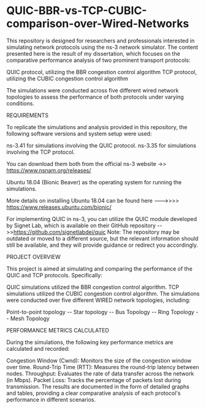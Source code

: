 # QUIC-BBR-vs-TCP-CUBIC-comparison-over-Wired-Networks

This repository is designed for researchers and professionals interested in simulating network protocols using the ns-3 network simulator. The content presented here is the result of my dissertation, which focuses on the comparative performance analysis of two prominent transport protocols:

QUIC protocol, utilizing the BBR congestion control algorithm
TCP protocol, utilizing the CUBIC congestion control algorithm

The simulations were conducted across five different wired network topologies to assess the performance of both protocols under varying conditions.

REQUIREMENTS 

To replicate the simulations and analysis provided in this repository, the following software versions and system setup were used:

ns-3.41 for simulations involving the QUIC protocol.
ns-3.35 for simulations involving the TCP protocol.

You can download them both from the official ns-3 website ->> https://www.nsnam.org/releases/

Ubuntu 18.04 (Bionic Beaver) as the operating system for running the simulations.

More details on installing Ubuntu 18.04 can be found  here --->>>> https://www.releases.ubuntu.com/bionic/

For implementing QUIC in ns-3, you can utilize the QUIC module developed by Signet Lab, which is available on their GitHub repository -->>https://github.com/signetlabdei/quic
Note: The repository may be outdated or moved to a different source, but the relevant information should still be available, and they will provide guidance or redirect you accordingly.

PROJECT OVERVIEW

This project is aimed at simulating and comparing the performance of the QUIC and TCP protocols. Specifically:

QUIC simulations utilized the BBR congestion control algorithm.
TCP simulations utilized the CUBIC congestion control algorithm.
The simulations were conducted over five different WIRED network topologies, including:

Point-to-point topology -- Star topology -- Bus Topology -- Ring Topology -- Mesh Topology


PERFORMANCE METRICS CALCULATED

During the simulations, the following key performance metrics are calculated and recorded:

Congestion Window (Cwnd): Monitors the size of the congestion window over time.
Round-Trip Time (RTT): Measures the round-trip latency between nodes.
Throughput: Evaluates the rate of data transfer across the network (in Mbps).
Packet Loss: Tracks the percentage of packets lost during transmission.
The results are documented in the form of detailed graphs and tables, providing a clear comparative analysis of each protocol's performance in different scenarios.


